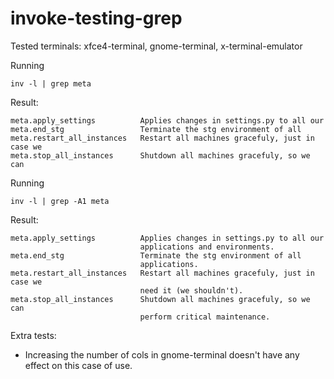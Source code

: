 # invoke-testing-grep

Tested terminals: xfce4-terminal, gnome-terminal, x-terminal-emulator

Running 

    inv -l | grep meta
    
Result:

    meta.apply_settings          Applies changes in settings.py to all our
    meta.end_stg                 Terminate the stg environment of all
    meta.restart_all_instances   Restart all machines gracefuly, just in case we
    meta.stop_all_instances      Shutdown all machines gracefuly, so we can

Running 

    inv -l | grep -A1 meta
    
Result:

    meta.apply_settings          Applies changes in settings.py to all our
                                 applications and environments.
    meta.end_stg                 Terminate the stg environment of all
                                 applications.
    meta.restart_all_instances   Restart all machines gracefuly, just in case we
                                 need it (we shouldn't).
    meta.stop_all_instances      Shutdown all machines gracefuly, so we can
                                 perform critical maintenance.

Extra tests:

* Increasing the number of cols in gnome-terminal doesn't have any effect on this case of use.
